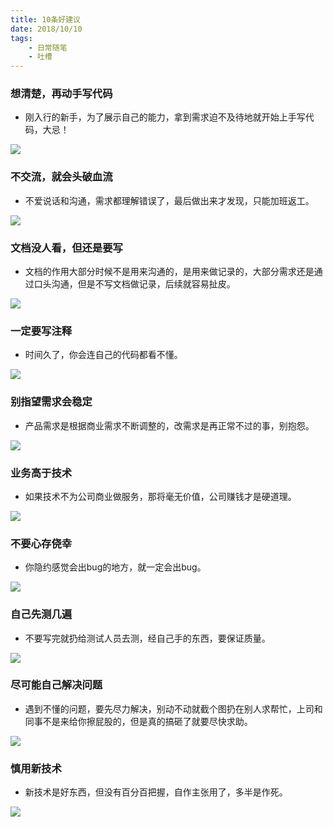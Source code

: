 ```yaml
---
title: 10条好建议
date: 2018/10/10
tags: 
    - 日常随笔
    - 吐槽
---
```



### 想清楚，再动手写代码

* 刚入行的新手，为了展示自己的能力，拿到需求迫不及待地就开始上手写代码，大忌！
<!-- more -->

![](https://raw.githubusercontent.com/snmlm/resources/master/picture/wRUmLbk.png)

### 不交流，就会头破血流

* 不爱说话和沟通，需求都理解错误了，最后做出来才发现，只能加班返工。

![](https://raw.githubusercontent.com/snmlm/resources/master/picture/HMiLZkZ.png)

### 文档没人看，但还是要写

* 文档的作用大部分时候不是用来沟通的，是用来做记录的，大部分需求还是通过口头沟通，但是不写文档做记录，后续就容易扯皮。

![](https://raw.githubusercontent.com/snmlm/resources/master/picture/ZmWoGCG.png)

### 一定要写注释

* 时间久了，你会连自己的代码都看不懂。

![](https://raw.githubusercontent.com/snmlm/resources/master/picture/FtsgPgL.png)

### 别指望需求会稳定

* 产品需求是根据商业需求不断调整的，改需求是再正常不过的事，别抱怨。

![](https://raw.githubusercontent.com/snmlm/resources/master/picture/VfGQem2.png)

### 业务高于技术

* 如果技术不为公司商业做服务，那将毫无价值，公司赚钱才是硬道理。

![](https://raw.githubusercontent.com/snmlm/resources/master/picture/yBSdRiK.png)

### 不要心存侥幸

* 你隐约感觉会出bug的地方，就一定会出bug。

![](https://raw.githubusercontent.com/snmlm/resources/master/picture/CTIukgG.png)

### 自己先测几遍

* 不要写完就扔给测试人员去测，经自己手的东西，要保证质量。

![](https://raw.githubusercontent.com/snmlm/resources/master/picture/mGSpOgM.png)

### 尽可能自己解决问题

* 遇到不懂的问题，要先尽力解决，别动不动就截个图扔在别人求帮忙，上司和同事不是来给你擦屁股的，但是真的搞砸了就要尽快求助。

![](https://raw.githubusercontent.com/snmlm/resources/master/picture/ifh3Ioo.png)

### 慎用新技术

* 新技术是好东西，但没有百分百把握，自作主张用了，多半是作死。

![](https://raw.githubusercontent.com/snmlm/resources/master/picture/jZskaTa.png)





